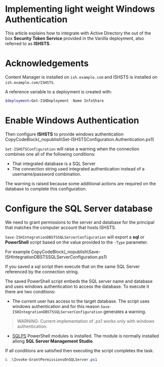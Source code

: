 ﻿# Implementing light weight Windows Authentication
 
This article explains how to integrate with Active Directory the out of the box **Security Token Service** provided in the Vanilla deployment, also referred to as **ISHSTS**.

# Acknowledgements

Content Manager is installed on `ish.example.com` and ISHSTS is installed on `ish.example.com/ISHSTS`. 

A reference variable to a deployment is created with:
```powershell
$deployment=Get-ISHDeployment -Name InfoShare
```

# Enable Windows Authentication

Then configure **ISHSTS** to provide windows authentication
CopyCodeBlock(_nopublish\Set-ISHSTSConfiguration.Authentication.ps1)

`Set-ISHSTSConfiguration` will raise a warning when the connection combines one all of the following conditions:

- That integrated database is a SQL Server
- The connection string used integrated authentication instead of a username/password combination.

The warning is raised because some additional actions are required on the database to complete this configuration. 

# Configure the SQL Server database

We need to grant permissions to the server and database for the principal that matches the computer account that hosts ISHSTS.

`Save-ISHIntegrationDBSTSSQLServerConfiguration` will export a **sql** or **PowerShell** script based on the value provided to the `-Type` parameter.

For example
CopyCodeBlock(_nopublish\Save-ISHIntegrationDBSTSSQLServerConfiguration.ps1)

If you saved a sql script then execute that on the same SQL Server referenced by the connection string. 

The saved PowerShell script embeds the SQL server name and database and uses windows authentication to access the database. 
To execute it there are two conditions:

- The current user has access to the target database. The script uses windows authentication and for this reason `Save-ISHIntegrationDBSTSSQLServerConfiguration` generates a warning.

> WARNING: Current implementation of .ps1 works only with windows authentication.

- [SQLPS](https://msdn.microsoft.com/en-us/library/hh245198.aspx) PowerShell modules is installed. The module is normally installed allong **SQL Server Management Studio**.

If all conditions are satisfied then executing the script completes the task.

```powershell
& .\Invoke-GrantPermissionsOnSQLServer.ps1
```

